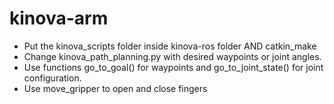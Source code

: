 # kinova-arm

* Put the kinova_scripts folder inside kinova-ros folder AND catkin_make
* Change kinova_path_planning.py with desired waypoints or joint angles. 
* Use functions go_to_goal() for waypoints and go_to_joint_state() for joint configuration.
* Use move_gripper to open and close fingers
